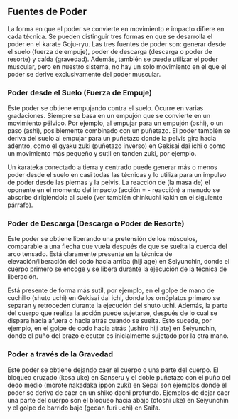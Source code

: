 ## Fuentes de Poder

La forma en que el poder se convierte en movimiento e impacto difiere en cada técnica. Se pueden distinguir tres formas en que se desarrolla el poder en el karate Goju-ryu. Las tres fuentes de poder son: generar desde el suelo (fuerza de empuje), poder de descarga (descarga o poder de resorte) y caída (gravedad). Además, también se puede utilizar el poder muscular, pero en nuestro sistema, no hay un solo movimiento en el que el poder se derive exclusivamente del poder muscular.

### Poder desde el Suelo (Fuerza de Empuje)

Este poder se obtiene empujando contra el suelo. Ocurre en varias gradaciones. Siempre se basa en un empujón que se convierte en un movimiento pélvico. Por ejemplo, al empujar para un empujón (oshi), o un paso (ashi), posiblemente combinado con un puñetazo. El poder también se deriva del suelo al empujar para un puñetazo donde la pelvis gira hacia adentro, como el gyaku zuki (puñetazo inverso) en Gekisai dai ichi o como un movimiento más pequeño y sutil en tanden zuki, por ejemplo.

Un karateka conectado a tierra y centrado puede generar más o menos poder desde el suelo en casi todas las técnicas y lo utiliza para un impulso de poder desde las piernas y la pelvis. La reacción de (la masa de) el oponente en el momento del impacto (acción = - reacción) a menudo se absorbe dirigiéndola al suelo (ver también chinkuchi kakin en el siguiente párrafo).

### Poder de Descarga (Descarga o Poder de Resorte)

Este poder se obtiene liberando una pretensión de los músculos, comparable a una flecha que vuela después de que se suelta la cuerda del arco tensado. Está claramente presente en la técnica de elevación/liberación del codo hacia arriba (hiji age) en Seiyunchin, donde el cuerpo primero se encoge y se libera durante la ejecución de la técnica de liberación.

Está presente de forma más sutil, por ejemplo, en el golpe de mano de cuchillo (shuto uchi) en Gekisai dai ichi, donde los omóplatos primero se separan y retroceden durante la ejecución del shuto uchi. Además, la parte del cuerpo que realiza la acción puede sujetarse, después de lo cual se dispara hacia afuera o hacia atrás cuando se suelta. Esto sucede, por ejemplo, en el golpe de codo hacia atrás (ushiro hiji ate) en Seiyunchin, donde el puño del brazo ejecutor es inicialmente sujetado por la otra mano.

### Poder a través de la Gravedad

Este poder se obtiene dejando caer el cuerpo o una parte del cuerpo. El bloqueo cruzado (kosa uke) en Sanseru y el doble puñetazo con el puño del dedo medio (morote nakadaka ippon zuki) en Sepai son ejemplos donde el poder se deriva de caer en un shiko dachi profundo. Ejemplos de dejar caer una parte del cuerpo son el bloqueo hacia abajo (otoshi uke) en Seiyunchin y el golpe de barrido bajo (gedan furi uchi) en Saifa. 